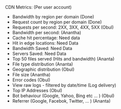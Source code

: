 CDN Metrics: (Per user account)
* Bandwidth by region per domain (Done)
* Request count by region per domain (Done)
* Requests per second: 2XX, 3XX, 4XX, 5XX (Obul)
* Bandwidth per second: (Anantha)
* Cache hit percentage: Need data
* Hit in edge locations: Need Data
* Bandwidth Saved: Need Data
* Servers Saved: Need Data
* Top 50 files served (Hits and bandwidth) (Ananta)
* File type distribution (Ananta)
* Geographic distribution (Obul)
* File size (Anantha)
* Error codes (Obul)
* View raw logs - filtered by date/time (Log delivery)
* Top IP Addresses (Obul)
* Bot behaviour (Google, Yahoo, Bing etc ... ) (Obul)
* Referrer (Google, Facebok, Twitter, ... ) (Ananta)

